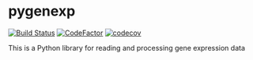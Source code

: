 # pygenexp
[![Build Status](https://travis-ci.com/marcenavuc/pygenexp.svg?branch=master)](https://travis-ci.com/marcenavuc/pygenexp)
[![CodeFactor](https://www.codefactor.io/repository/github/marcenavuc/pygenexp/badge)](https://www.codefactor.io/repository/github/marcenavuc/pygenexp)
[![codecov](https://codecov.io/gh/marcenavuc/pygenexp/branch/master/graph/badge.svg)](https://codecov.io/gh/marcenavuc/pygenexp)



This is a Python library for reading and processing gene expression data
